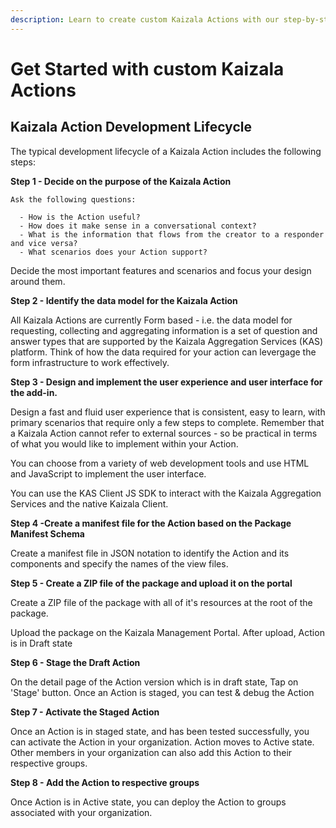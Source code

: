 ```yaml
---
description: Learn to create custom Kaizala Actions with our step-by-step guide. Design, implement, and activate your Action for effective data collection.
---
```

# Get Started with custom Kaizala Actions

## Kaizala Action Development Lifecycle

The typical development lifecycle of a Kaizala Action includes the following steps:

  **Step 1 - Decide on the purpose of the Kaizala Action**
    
    Ask the following questions:
    
      - How is the Action useful? 
      - How does it make sense in a conversational context?
      - What is the information that flows from the creator to a responder and vice versa?
      - What scenarios does your Action support?
    
Decide the most important features and scenarios and focus your design around them.

   **Step 2 - Identify the data model for the Kaizala Action**

All Kaizala Actions are currently Form based - i.e. the data model for requesting, collecting and aggregating information is a set of question and answer types that are supported by the Kaizala Aggregation Services (KAS) platform. Think of how the data required for your action can levergage the form infrastructure to work effectively.

   **Step 3 - Design and implement the user experience and user interface for the add-in.**

Design a fast and fluid user experience that is consistent, easy to learn, with primary scenarios that require only a few steps to complete. Remember that a Kaizala Action cannot refer to external sources - so be practical in terms of what you would like to implement within your Action.

You can choose from a variety of web development tools and use HTML and JavaScript to implement the user interface.

You can use the KAS Client JS SDK to interact with the Kaizala Aggregation Services and the native Kaizala Client. 

   **Step 4 -Create a manifest file for the Action based on the Package Manifest Schema**

Create a manifest file in JSON notation to identify the Action and its components and specify the names of the view files.

**Step 5 - Create a ZIP file of the package and upload it on the portal**

Create a ZIP file of the package with all of it's resources at the root of the package.

Upload the package on the Kaizala Management Portal. After upload, Action is in Draft state

**Step 6 - Stage the Draft Action**

On the detail page of the Action version which is in draft state, Tap on 'Stage' button. Once an Action is staged, you can test & debug the Action 

 **Step 7 - Activate the Staged Action**

Once an Action is in staged state, and has been tested successfully, you can activate the Action in your organization. Action moves to Active state. Other members in your organization can also add this Action to their respective groups.

  **Step 8 - Add the Action to respective groups**

Once Action is in Active state, you can deploy the Action to groups associated with your organization. 


